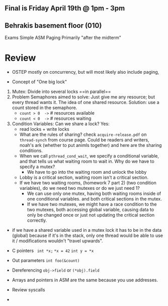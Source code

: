 
## Final is Friday April 19th @ 1pm - 3pm
## Behrakis basement floor (010)

Exams
Simple ASM
Paging
Primarily "after the midterm"

# Review
- OSTEP mostly on concurrency, but will most likely also include paging, 

- Concept of "One big lock"
1. Mutex: Divide into several locks ==in parallel==
2. Problem Semaphores aimed to solve: Just give me any resource; but every thread wants it. The idea of one shared resource. Solution: use a count stored in the semaphore.
	- `count > 0  ->` # resources available
	- `count < 0  ->` # resources waiting
3. Condition Variables: Can we share a lock? Yes: 
	- read locks + write locks
	- What are the rules of sharing? check `acquire-release.pdf` on `thread-synch` from course page. Could be readers and writers, noah's ark (whether to put animls together) and here are the sharing conditions.
	- When we call `pthread_cond_wait`, we specify a conditional variable, and that tells us what waiting room to wait in. Why do we have to specify a mutex?
		- We have to go into the waiting room and unlock the lobby
	- Lobby is a critical section, waiting room isn't a critical section.
	- If we have two waiting rooms, (homework 7 part 2) (two condition variables), do we need two mutexes or do we just need 1? 
		- We can use only one mutex, having both waiting rooms inside of one conditional variables. and both critical sections in the mutex.
		- If we have two mutexes, we might have a race condition to the two mutexes, both accessing global variable, causing data to only be changed once or just not updating the critical section correctly.

- if we have a shared variable used in a mutex lock it has to be in the data (global) because if it's in the stack, only one thread would be able to use it / modifications wouldn't "travel upwards".

- C pointers ` int *x;` `*x = 42` `int y = *x` 
- Out parameters `int foo(&count)`
- Dereferencing `obj->field` or `(*obj).field`
- Arrays and pointers in ASM are the same because you use addresses.

- Review syscalls 
- 